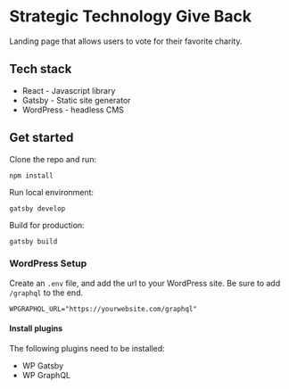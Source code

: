 # Strategic Technology Give Back

Landing page that allows users to vote for their favorite charity.

## Tech stack

- React - Javascript library
- Gatsby - Static site generator
- WordPress - headless CMS

## Get started

Clone the repo and run:

```
npm install
```

Run local environment:

```
gatsby develop
```

Build for production:

```
gatsby build
```

### WordPress Setup

Create an `.env` file, and add the url to your WordPress site. Be sure to add `/graphql` to the end.

```
WPGRAPHQL_URL="https://yourwebsite.com/graphql"
```

#### Install plugins

The following plugins need to be installed:

- WP Gatsby
- WP GraphQL
